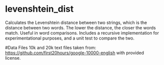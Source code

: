 # levenshtein_dist

Calculates the Levenshtein distance between two strings, which is the distance between two words.
The lower the distance, the closer the words match. Useful in word comparisons.
Includes a recursive implementation for experimentational purposes, and a unit test to compare the
two.

#Data Files
10k and 20k text files taken from: https://github.com/first20hours/google-10000-english with provided license.